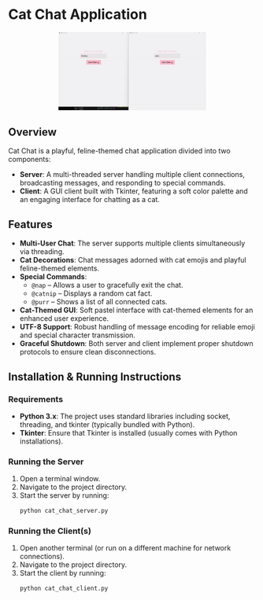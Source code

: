# Cat Chat Application

<p align="center">
  <img src="./CatChat.gif" alt="Cat Chat Animation" width="300px" />
</p>

## Overview
Cat Chat is a playful, feline-themed chat application divided into two components:

- **Server**: A multi-threaded server handling multiple client connections, broadcasting messages, and responding to special commands.
- **Client**: A GUI client built with Tkinter, featuring a soft color palette and an engaging interface for chatting as a cat.

## Features
- **Multi-User Chat**: The server supports multiple clients simultaneously via threading.
- **Cat Decorations**: Chat messages adorned with cat emojis and playful feline-themed elements.
- **Special Commands**:
  - `@nap` – Allows a user to gracefully exit the chat.
  - `@catnip` – Displays a random cat fact.
  - `@purr` – Shows a list of all connected cats.
- **Cat-Themed GUI**: Soft pastel interface with cat-themed elements for an enhanced user experience.
- **UTF-8 Support**: Robust handling of message encoding for reliable emoji and special character transmission.
- **Graceful Shutdown**: Both server and client implement proper shutdown protocols to ensure clean disconnections.

## Installation & Running Instructions

### Requirements
- **Python 3.x**: The project uses standard libraries including socket, threading, and tkinter (typically bundled with Python).
- **Tkinter**: Ensure that Tkinter is installed (usually comes with Python installations).

### Running the Server
1. Open a terminal window.
2. Navigate to the project directory.
3. Start the server by running:
   ```bash
   python cat_chat_server.py
   ```

### Running the Client(s)
1. Open another terminal (or run on a different machine for network connections).
2. Navigate to the project directory.
3. Start the client by running:
   ```bash
   python cat_chat_client.py
   ```
